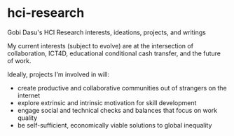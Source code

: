 # hci-research
Gobi Dasu's HCI Research interests, ideations, projects, and writings

My current interests (subject to evolve) are at the intersection of collaboration, ICT4D, educational conditional cash transfer, and the future of work.

Ideally, projects I'm involved in will:
- create productive and collaborative communities out of strangers on the internet
- explore extrinsic and intrinsic motivation for skill development
- engage social and technical checks and balances that focus on work quality
- be self-sufficient, economically viable solutions to global inequality

